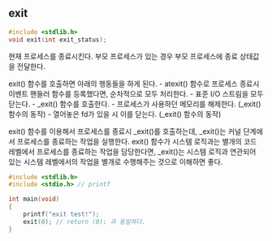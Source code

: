 ## exit

```c
#include <stdlib.h>
void exit(int exit_status);
```

현재 프로세스를 종료시킨다. 부모 프로세스가 있는 경우 부모 프로세스에 종료 상태값을 전달한다.

exit() 함수를 호출하면 아래의 행동들을 하게 된다.
	- atexit() 함수로 프로세스 종료시 이벤트 핸들러 함수를 등록했다면, 순차적으로 모두 처리한다.
	- 표준 I/O 스트림을 모두 닫는다.
	- _exit() 함수를 호출한다.
	- 프로세스가 사용하던 메모리를 해제한다. (_exit() 함수의 동작)
	- 열어놓은 fd가 있을 시 이를 닫는다. (_exit() 함수의 동작)

exit() 함수를 이용해서 프로세스를 종료시 _exit()를 호출하는데, _exit()는 커널 단계에서 프로세스를 종료하는 작업을 실행한다. exit() 함수가 시스템 로직과는 별개의 코드 레벨에서 프로세스를 종료하는 작업을 담당한다면, _exit()는 시스템 로직과 연관되어 있는 시스템 레벨에서의 작업을 별개로 수행해주는 것으로 이해하면 좋다.

```c
#include <stdlib.h>
#include <stdio.h> // printf

int main(void)
{
	printf("exit test!");
	exit(0); // return (0); 과 동일하다.
}
```